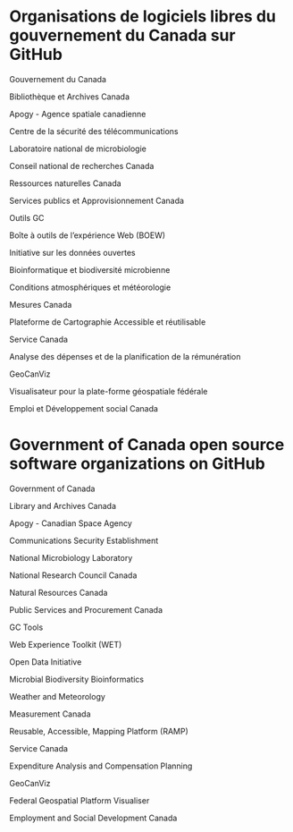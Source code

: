 # Organisations de logiciels libres du gouvernement du Canada sur GitHub

Gouvernement du Canada

Bibliothèque et Archives Canada

Apogy - Agence spatiale canadienne

Centre de la sécurité des télécommunications

Laboratoire national de microbiologie

Conseil national de recherches Canada

Ressources naturelles Canada

Services publics et Approvisionnement Canada

Outils GC

Boîte à outils de l’expérience Web (BOEW)

Initiative sur les données ouvertes

Bioinformatique et biodiversité microbienne

Conditions atmosphériques et météorologie

Mesures Canada

Plateforme de Cartographie Accessible et réutilisable

Service Canada

Analyse des dépenses et de la planification de la rémunération

GeoCanViz

Visualisateur pour la plate-forme géospatiale fédérale

Emploi et Développement social Canada


# Government of Canada open source software organizations on GitHub

Government of Canada 

Library and Archives Canada 

Apogy - Canadian Space Agency 

Communications Security Establishment 

National Microbiology Laboratory 

National Research Council Canada 

Natural Resources Canada 

Public Services and Procurement Canada 

GC Tools 

Web Experience Toolkit (WET) 

Open Data Initiative 

Microbial Biodiversity Bioinformatics 

Weather and Meteorology 

Measurement Canada 

Reusable, Accessible, Mapping Platform (RAMP) 

Service Canada

Expenditure Analysis and Compensation Planning

GeoCanViz

Federal Geospatial Platform Visualiser 

Employment and Social Development Canada 
